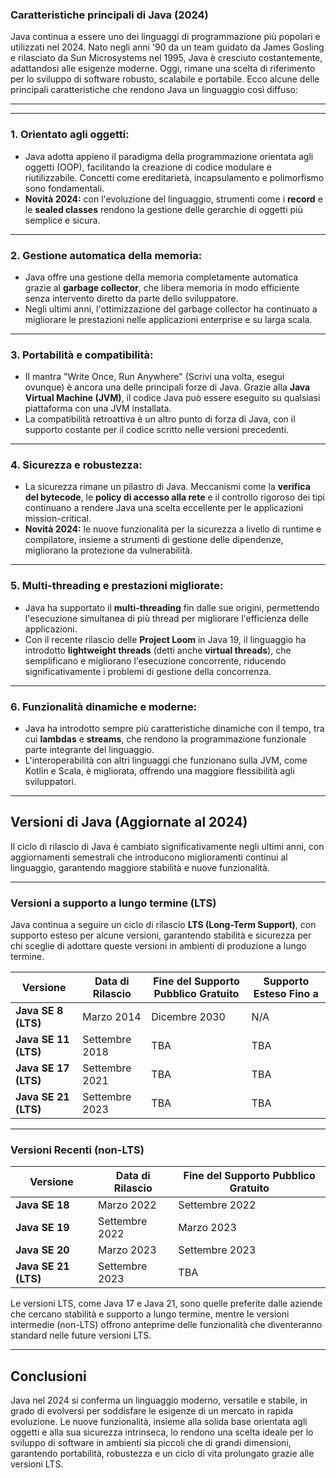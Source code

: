### Caratteristiche principali di Java (2024)

Java continua a essere uno dei linguaggi di programmazione più popolari e utilizzati nel 2024. Nato negli anni '90 da un team guidato da James Gosling e rilasciato da Sun Microsystems nel 1995, Java è cresciuto costantemente, adattandosi alle esigenze moderne. Oggi, rimane una scelta di riferimento per lo sviluppo di software robusto, scalabile e portabile. Ecco alcune delle principali caratteristiche che rendono Java un linguaggio così diffuso:

---
---


### 1. **Orientato agli oggetti:**
   - Java adotta appieno il paradigma della programmazione orientata agli oggetti (OOP), facilitando la creazione di codice modulare e riutilizzabile. Concetti come ereditarietà, incapsulamento e polimorfismo sono fondamentali.
   - **Novità 2024:** con l'evoluzione del linguaggio, strumenti come i **record** e le **sealed classes** rendono la gestione delle gerarchie di oggetti più semplice e sicura.

---

### 2. **Gestione automatica della memoria:**
   - Java offre una gestione della memoria completamente automatica grazie al **garbage collector**, che libera memoria in modo efficiente senza intervento diretto da parte dello sviluppatore.
   - Negli ultimi anni, l'ottimizzazione del garbage collector ha continuato a migliorare le prestazioni nelle applicazioni enterprise e su larga scala.

---

### 3. **Portabilità e compatibilità:**
   - Il mantra "Write Once, Run Anywhere" (Scrivi una volta, esegui ovunque) è ancora una delle principali forze di Java. Grazie alla **Java Virtual Machine (JVM)**, il codice Java può essere eseguito su qualsiasi piattaforma con una JVM installata.
   - La compatibilità retroattiva è un altro punto di forza di Java, con il supporto costante per il codice scritto nelle versioni precedenti.

---

### 4. **Sicurezza e robustezza:**
   - La sicurezza rimane un pilastro di Java. Meccanismi come la **verifica del bytecode**, le **policy di accesso alla rete** e il controllo rigoroso dei tipi continuano a rendere Java una scelta eccellente per le applicazioni mission-critical.
   - **Novità 2024:** le nuove funzionalità per la sicurezza a livello di runtime e compilatore, insieme a strumenti di gestione delle dipendenze, migliorano la protezione da vulnerabilità.

---

### 5. **Multi-threading e prestazioni migliorate:**
   - Java ha supportato il **multi-threading** fin dalle sue origini, permettendo l'esecuzione simultanea di più thread per migliorare l'efficienza delle applicazioni.
   - Con il recente rilascio delle **Project Loom** in Java 19, il linguaggio ha introdotto **lightweight threads** (detti anche **virtual threads**), che semplificano e migliorano l'esecuzione concorrente, riducendo significativamente i problemi di gestione della concorrenza.

---

### 6. **Funzionalità dinamiche e moderne:**
   - Java ha introdotto sempre più caratteristiche dinamiche con il tempo, tra cui **lambdas** e **streams**, che rendono la programmazione funzionale parte integrante del linguaggio.
   - L'interoperabilità con altri linguaggi che funzionano sulla JVM, come Kotlin e Scala, è migliorata, offrendo una maggiore flessibilità agli sviluppatori.

---

## Versioni di Java (Aggiornate al 2024)

Il ciclo di rilascio di Java è cambiato significativamente negli ultimi anni, con aggiornamenti semestrali che introducono miglioramenti continui al linguaggio, garantendo maggiore stabilità e nuove funzionalità.

---

### Versioni a supporto a lungo termine (LTS)
Java continua a seguire un ciclo di rilascio **LTS (Long-Term Support)**, con supporto esteso per alcune versioni, garantendo stabilità e sicurezza per chi sceglie di adottare queste versioni in ambienti di produzione a lungo termine.

Versione | Data di Rilascio | Fine del Supporto Pubblico Gratuito | Supporto Esteso Fino a
--- | --- | --- | ---
**Java SE 8 (LTS)** | Marzo 2014 | Dicembre 2030 | N/A
**Java SE 11 (LTS)** | Settembre 2018 | TBA | TBA
**Java SE 17 (LTS)** | Settembre 2021 | TBA | TBA
**Java SE 21 (LTS)** | Settembre 2023 | TBA | TBA

---

### Versioni Recenti (non-LTS)
Versione | Data di Rilascio | Fine del Supporto Pubblico Gratuito
--- | --- | ---
**Java SE 18** | Marzo 2022 | Settembre 2022
**Java SE 19** | Settembre 2022 | Marzo 2023
**Java SE 20** | Marzo 2023 | Settembre 2023
**Java SE 21 (LTS)** | Settembre 2023 | TBA

Le versioni LTS, come Java 17 e Java 21, sono quelle preferite dalle aziende che cercano stabilità e supporto a lungo termine, mentre le versioni intermedie (non-LTS) offrono anteprime delle funzionalità che diventeranno standard nelle future versioni LTS.

---

## Conclusioni
Java nel 2024 si conferma un linguaggio moderno, versatile e stabile, in grado di evolversi per soddisfare le esigenze di un mercato in rapida evoluzione. Le nuove funzionalità, insieme alla solida base orientata agli oggetti e alla sua sicurezza intrinseca, lo rendono una scelta ideale per lo sviluppo di software in ambienti sia piccoli che di grandi dimensioni, garantendo portabilità, robustezza e un ciclo di vita prolungato grazie alle versioni LTS.